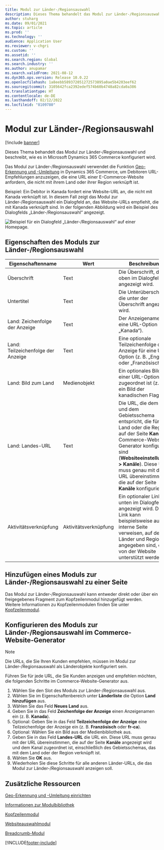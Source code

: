 ```yaml
---
title: Modul zur Länder-/Regionsauswahl
description: Dieses Thema behandelt das Modul zur Länder-/Regionsauswahl und beschreibt, wie es in Microsoft Dynamics 365 Commerce konfiguriert wird.
author: stuharg
ms.date: 09/01/2021
ms.topic: article
ms.prod: ''
ms.technology: ''
audience: Application User
ms.reviewer: v-chgri
ms.custom: ''
ms.assetid: ''
ms.search.region: Global
ms.search.industry: ''
ms.author: anupamar
ms.search.validFrom: 2021-08-12
ms.dyn365.ops.version: Release 10.0.22
ms.openlocfilehash: 1a8eebb589372051272573895a0ae5b4203eef62
ms.sourcegitcommit: 3105642fca2392edef574b60b4748a82cda0a386
ms.translationtype: HT
ms.contentlocale: de-DE
ms.lasthandoff: 02/12/2022
ms.locfileid: "8109780"
---
```

# <a name="countryregion-picker-module"></a>Modul zur Länder-/Regionsauswahl

[!include [banner](includes/banner.md)]

Dieses Thema behandelt das Modul zur Länder-/Regionsauswahl und beschreibt, wie es in Microsoft Dynamics 365 Commerce konfiguriert wird.

Das Modul zur Länder-/Regionsauswahl verwendet die Funktion [Geo-Erkennung und -Umleitung](geo-detection-redirection.md) in Dynamics 365 Commerce, um Debitoren URL-Empfehlungen anzuzeigen, die eine URL einer E-Commerce-Website anfordern, die nicht mit ihrem Land oder ihrer Region verknüpft ist.

Beispiel: Ein Debitor in Kanada fordert eine Website-URL an, die nicht mit Kanada verknüpft ist. In diesem Fall zeigt das Modul zur Länder-/Regionsauswahl ein Dialogfeld an, das Website-URLs empfiehlt, die mit Kanada verknüpft sind. In der folgenden Abbildung wird ein Beispiel des Dialogfelds „Länder-/Regionsauswahl“ angezeigt.

![Beispiel für ein Dialogfeld „Länder-/Regionsauswahl“ auf einer Homepage.](./media/Geo_country-region-module-insitu.png)

## <a name="countryregion-picker-module-properties"></a>Eigenschaften des Moduls zur Länder-/Regionsauswahl

| Eigenschaftenname              | Wert       | Beschreibung |
| -------------------------- | ----------- | ----------- |
| Überschrift                    | Text        | Die Überschrift, die oben im Dialogfeld angezeigt wird. |
| Untertitel                 | Text        | Die Unterüberschrift, die unter der Überschrift angezeigt wird. |
| Land: Zeichenfolge der Anzeige    | Text        | Der Anzeigename für eine URL-Option (z. B. „Kanada“). |
| Land: Teilzeichenfolge der Anzeige | Text        | Eine optionale Teilzeichenfolge der Anzeige für eine URL-Option (z. B. „Englisch“ oder „Französisch“). |
| Land: Bild zum Land     | Medienobjekt | Ein optionales Bild, das einer URL-Option zugeordnet ist (z. B. ein Bild der kanadischen Flagge). |
| Land: Landes-URL       | Text        | Die URL, die dem Kanal und dem Gebietsschema entspricht, die für das Land oder die Region auf der Seite **Kanäle** im Commerce-Website-Generator konfiguriert sind (**Websiteeinstellungen \> Kanäle**). Diese URL muss genau mit der URL übereinstimmen, die auf der Seite **Kanäle** konfiguriert ist. |
| Aktivitätsverknüpfung                | Aktivitätsverknüpfung | Ein optionaler Link, der unten im Dialogfeld angezeigt wird. Dieser Link kann beispielsweise auf eine interne Seite verweisen, auf der alle Länder und Regionen angegeben sind, die von der Website unterstützt werden. |

## <a name="add-a-countryregion-picker-module-to-a-page"></a>Hinzufügen eines Moduls zur Länder-/Regionsauswahl zu einer Seite

Das Modul zur Länder-/Regionsauswahl kann entweder direkt oder über ein freigegebenes Fragment zum Kopfzeilenmodul hinzugefügt werden. Weitere Informationen zu Kopfzeilenmodulen finden Sie unter [Kopfzeilenmodul](author-header-module.md).

## <a name="configure-the-countryregion-picker-module-in-commerce-site-builder"></a>Konfigurieren des Moduls zur Länder-/Regionsauswahl im Commerce-Website-Generator

> [!NOTE]
> Die URLs, die Sie Ihren Kunden empfehlen, müssen im Modul zur Länder-/Regionsauswahl als Länderobjekte konfiguriert sein.

Führen Sie für jede URL, die Sie Kunden anzeigen und empfehlen möchten, die folgenden Schritte im Commerce-Website-Generator aus.

1. Wählen Sie den Slot des Moduls zur Länder-/Regionsauswahl aus.
1. Wählen Sie im Eigenschaftenbereich unter **Länderliste** die Option **Land hinzufügen** aus.
1. Wählen Sie das Feld **Neues Land** aus.
1. Geben Sie in das Feld **Zeichenfolge der Anzeige** einen Anzeigenamen ein (z. B. **Kanada**).
1. Optional: Geben Sie in das Feld **Teilzeichenfolge der Anzeige** eine Teilzeichenfolge der Anzeige ein (z. B. **Französisch** oder **fr-ca**).
1. Optional: Wählen Sie ein Bild aus der Medienbibliothek aus.
1. Geben Sie in das Feld **Landes-URL** die URL ein. Diese URL muss genau mit der URL übereinstimmen, die auf der Seite **Kanäle** angezeigt wird und dem Kanal zugeordnet ist, einschließlich des Gebietsschemas, das mit dem Land oder der Region verknüpft ist.
1. Wählen Sie **OK** aus.
1. Wiederholen Sie diese Schritte für alle anderen Länder-URLs, die das Modul zur Länder-/Regionsauswahl anzeigen soll.

## <a name="additional-resources"></a>Zusätzliche Ressourcen

[Geo-Erkennung und -Umleitung einrichten](geo-detection-redirection.md)

[Informationen zur Modulbibliothek](starter-kit-overview.md)

[Kopfzeilenmodul](author-header-module.md)

[Websiteauswahlmodul](site-selector.md)

[Breadcrumb-Modul](add-breadcrumb.md)

[!INCLUDE[footer-include](../includes/footer-banner.md)]
